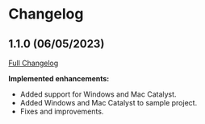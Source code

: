 # Changelog
## 1.1.0 (06/05/2023)
[Full Changelog](https://github.com/FabriBertani/Plugin.Maui.AppRating/compare/v1.0.0...v.1.1.0)

**Implemented enhancements:**
- Added support for Windows and Mac Catalyst.
- Added Windows and Mac Catalyst to sample project.
- Fixes and improvements.